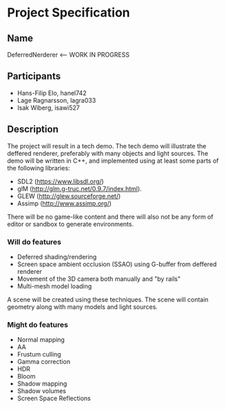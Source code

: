 # Project Specification

## Name
DeferredNerderer <-- WORK IN PROGRESS

## Participants

* Hans-Filip Elo, hanel742
* Lage Ragnarsson, lagra033
* Isak Wiberg, isawi527

## Description

The project will result in a tech demo. The tech demo will illustrate the deffered renderer, preferably with many objects and light sources. The demo will be written in C++, and implemented using at least some parts of the following libraries: 

* SDL2 (https://www.libsdl.org/)
* glM (http://glm.g-truc.net/0.9.7/index.html).
* GLEW (http://glew.sourceforge.net/)
* Assimp (http://www.assimp.org/)

There will be no game-like content and there will also not be any form of editor or sandbox to generate environments.

### Will do features

* Deferred shading/rendering
* Screen space ambient occlusion (SSAO) using G-buffer from deffered renderer
* Movement of the 3D camera both manually and "by rails"
* Multi-mesh model loading

A scene will be created using these techniques. The scene will contain geometry along with many models and light sources.

### Might do features

* Normal mapping
* AA
* Frustum culling
* Gamma correction
* HDR
* Bloom
* Shadow mapping
* Shadow volumes
* Screen Space Reflections

